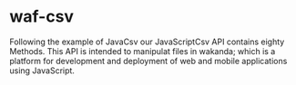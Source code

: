 waf-csv
=======

Following the example of JavaCsv our JavaScriptCsv API contains eighty Methods. This API is intended  to manipulat files in wakanda; which is a platform for development and deployment of web and mobile applications using JavaScript.